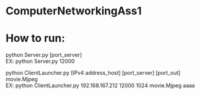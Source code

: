 # ComputerNetworkingAss1
# How to run:
python Server.py [port_server]  
EX: python Server.py 12000

python ClientLauncher.py [IPv4 address_host] [port_server] [port_out] movie.Mjpeg  
EX: python ClientLauncher.py 192.168.167.212 12000 1024 movie.Mjpeg
aaaa
